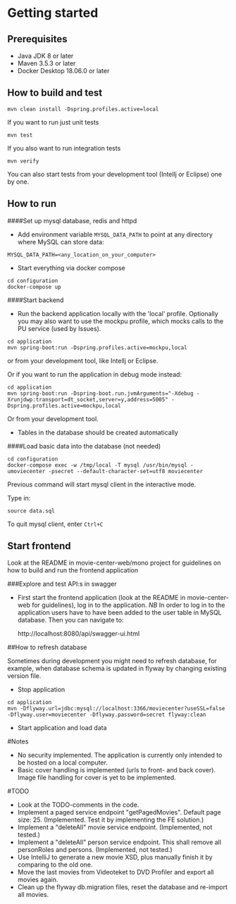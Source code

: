 
# Getting started

## Prerequisites

- Java JDK 8 or later
- Maven 3.5.3 or later
- Docker Desktop 18.06.0 or later

## How to build and test

    mvn clean install -Dspring.profiles.active=local

If you want to run just unit tests

    mvn test
    
If you also want to run integration tests

    mvn verify    

You can also start tests from your development tool (Intellj or Eclipse) one by one.

## How to run

####Set up mysql database, redis and httpd
- Add environment variable `MYSQL_DATA_PATH` to point at any directory where MySQL can store data:
```
MYSQL_DATA_PATH=<any_location_on_your_computer>
```
- Start everything via docker compose
```
cd configuration
docker-compose up
```

####Start backend
- Run the backend application locally with the 'local' profile. Optionally you may also want to use the mockpu profile, which mocks calls to the PU service (used by Issues).
```
cd application
mvn spring-boot:run -Dspring.profiles.active=mockpu,local
```
or from your development tool, like Intellj or Eclipse.

Or if you want to run the application in debug mode instead:
```
cd application
mvn spring-boot:run -Dspring-boot.run.jvmArguments="-Xdebug -Xrunjdwp:transport=dt_socket,server=y,address=5005" -Dspring.profiles.active=mockpu,local
```
Or from your development tool.

- Tables in the database should be created automatically

####Load basic data into the database (not needed)
```
cd configuration
docker-compose exec -w /tmp/local -T mysql /usr/bin/mysql -umoviecenter -psecret --default-character-set=utf8 moviecenter
```
Previous command will start mysql client in the interactive mode. 

Type in:
```
source data.sql
```
To quit mysql client, enter `Ctrl+C`

## Start frontend

Look at the README in movie-center-web/mono project for guidelines on how to build and run the frontend application

###Explore and test API:s in swagger
- First start the frontend application (look at the README in movie-center-web for guidelines), log in to the application. 
*NB* In order to log in to the application users have to have been added to the user table in MySQL database.
Then you can navigate to:

    http://localhost:8080/api/swagger-ui.html

##How to refresh database

Sometimes during development you might need to refresh database, for example, when database schema is updated in flyway by changing existing version file.

- Stop application
```
cd application
mvn -Dflyway.url=jdbc:mysql://localhost:3366/moviecenter?useSSL=false -Dflyway.user=moviecenter -Dflyway.password=secret flyway:clean
```
- Start application and load data

#Notes
- No security implemented. The application is currently only intended to be hosted on a local computer.
- Basic cover handling is implemented (urls to front- and back cover). Image file handling for cover is yet to be implemented.

#TODO
- Look at the TODO-comments in the code.
- Implement a paged service endpoint "getPagedMovies". Default page size: 25. (Implemented. Test it by implementing the FE solution.)
- Implement a "deleteAll" movie service endpoint. (Implemented, not tested.)
- Implement a "deleteAll" person service endpoint. This shall remove all personRoles and persons. (Implemented, not tested.)
- Use IntelliJ to generate a new movie XSD, plus manually finish it by comparing to the old one.
- Move the last movies from Videoteket to DVD Profiler and export all movies again.
- Clean up the flyway db.migration files, reset the database and re-import all movies.